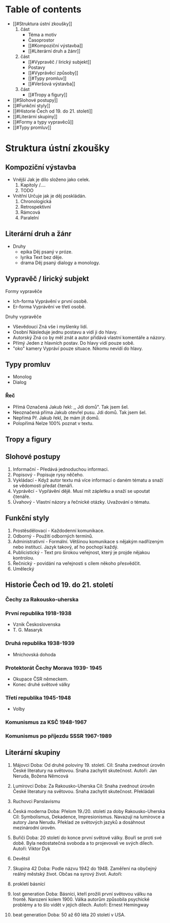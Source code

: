 
# Table of contents
- [[#Struktura ústní zkoušky]]
	1. část
		- Téma a motiv
		- Časoprostor
		- [[#Kompoziční výstavba]]
		- [[#Literární druh a žánr]]
	2. část
		- [[#Vypravěč / lirický subjekt]]
		- Postavy
		- [[#Vyprávěcí způsoby]]
		- [[#Typy promluv]]
		- [[#Veršová výstavba]]
	3. část
		- [[#Tropy a figury]]
- [[#Slohové postupy]]
- [[#Funkční styly]]
- [[#Historie Čech od 19. do 21. století]]
- [[#Literární skupiny]]
- [[#Formy a typy vypravěců]]
- [[#Typy promluv]]

# Struktura ústní zkoušky
## Kompoziční výstavba
- Vnější
	Jak je dílo složeno jako celek.
	1. Kapitoly /.... 
	2.  TODO
- Vnitřní
	Určuje jak je děj poskládán.
	1. Chronologická
	2. Retrospektivní
	3. Rámcová
	4. Paralelní

## Literární druh a žánr 
- Druhy
	- epika
		Děj psaný v próze.
	- lyrika
		Text bez děje.
	- drama
		Děj psaný dialogy a monology.

## Vypravěč / lirický subjekt 
Formy vypravěče
- Ich-forma
	Vyprávění v první osobě.
- Er-forma
	Vyprávění ve třetí osobě.

Druhy vypravěče
- Vševědoucí
	Zná vše i myšlenky lidí.
- Osobní
	Následuje jednu postavu a vidí ji do hlavy.
- Autorský
	Zná co by měl znát a autor přidává vlastní komentáře a názory.
- Přímý
	Jeden z hlavních postav. Do hlavy vidí pouze sobě.
- "oko" kamery
	Vypráví pouze situace. Nikomu nevidí do hlavy.

## Typy promluv
- Monolog
- Dialog

### Řeč
- Přímá 
	Označená
	Jakub řekl: ,, Jdi domů". Tak jsem šel.
- Neoznačená příma
	Jakub otevřel pusu. Jdi domů. Tak jsem šel.
- Nepřímá
	Př. Jakub řekl, že mám jít domů.
- Polopřímá
	Nelze 100% poznat v textu.

## Tropy a figury

## Slohové postupy
1. Informační - Předává jednoduchou informaci.
2. Popisový - Popisuje rysy něčeho.
3. Vykládací - Když autor textu má více informací o daném tématu a snaží se vědomosti předat čtenáři.
4. Vyprávěcí - Vypřávění dějě. Musí mít zápletku a snaží se upoutat čtenáře.
5. Úvahový - Vlastní názory a řečnické otázky. Uvažování o tématu.

## Funkční styly
1. Prostěsdělovací - Každodenní komunikace.
2. Odborný - Použití odborných termínů.
3. Administrativní - Formální. Většinou komunikace s nějakým nadřízeným nebo institucí. Jazyk takový, ať ho pochopí každý.
4. Publicistický - Text pro širokou veřejnost, který je projde nějakou kontrolou.
5. Řečnický - povídání na veřejnosti s cílem někoho přesvědčit.
6. Umělecký

## Historie Čech od 19. do 21. století
### Čechy za Rakousko-uherska
### První republika 1918-1938
- Vznik Československa
- T. G. Masaryk
### Druhá republika 1938-1939
- Mnichovská dohoda
### Protektorát Čechy Morava 1939- 1945
- Okupace ČSR německem.
- Konec druhé světové války
### Třetí republika 1945-1948
- Volby
### Komunismus za KSČ 1948-1967
### Komunismus po příjezdu SSSR 1967-1989

## Literární skupiny
1. Májovci
	Doba: Od druhé poloviny 19. století.
	Cíl: Snaha zvednout úrověn České literatury na světovou. Snaha zachytit skutečnost.
	Autoři: Jan Neruda, Božena Němcová
2. Lumírovci
	Doba: Za Rakousko-Uherska
	Cíl: Snaha zvednout úrověn České literatury na světovou. Snaha zachytit skutečnost.
	Překládali 
3. Ruchovci
	Panslavismu
4. Česká moderna
	Doba: Přelom 19./20. století za doby Rakousko-Uherska
	Cíl: Symbolismus, Dekadence, Impresionismus. Navazují na lumírovce a autory Jana Nerudu. Překlad ze světových jazyků a dosáhnout mezinárodní úrověn.
5. Buřiči
	Doba: 20 století do konce první světové války.
	Bouří se proti své době. Byla nedostatečná svoboda a to projevovali ve svých dílech.
	Autoři: Viktor Dyk
5. Devětsil
	
6. Skupina 42
	Doba: Podle názvu 1942 do 1948.
	Zaměření na obyčejný reálný městský život. Občas na syrový život.
	Autoři: 
7. prokletí básnící
8. lost generation
	Doba: Básníci, kteří prožili první světovou válku na frontě. Narozeni kolem 1900.
	Válka autorům způsobila psychické problémy a to šlo vidět v jejich dílech.
	Autoři: Ernest Hemingway
9. beat generation
	Doba: 50 až 60 léta 20 století v USA.
